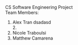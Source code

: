 CS Software Engineering Project<br>
Team Members:<br>
1. Alex Tran dsadasd <br>
2.<br>
3. Nicole Traboulsi<br>
4. Matthew Camarena

